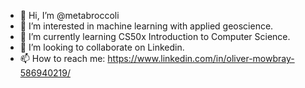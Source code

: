 - 👋 Hi, I’m @metabroccoli
- 👀 I’m interested in machine learning with applied geoscience.
- 🌱 I’m currently learning CS50x Introduction to Computer Science.
- 💞️ I’m looking to collaborate on Linkedin.
- 📫 How to reach me: https://www.linkedin.com/in/oliver-mowbray-586940219/

<!---
metabroccoli/metabroccoli is a ✨ special ✨ repository because its `README.md` (this file) appears on your GitHub profile.
You can click the Preview link to take a look at your changes.
--->
